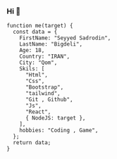 ### Hi 👋

```
function me(target) {
  const data = {
    FirstName: "Seyyed Sadrodin",
    LastName: "Bigdeli",
    Age: 18,
    Country: "IRAN",
    City: "Qom",
    Skils: [
      "Html",
      "Css",
      "Bootstrap",
      "tailwind",
      "Git , Github",
      "Js",
      "React",
      { NodeJS: target },
    ],
    hobbies: "Coding , Game",
  };
  return data;
}
```

<!--
**sybigdeli/sybigdeli** is a ✨ _special_ ✨ repository because its `README.md` (this file) appears on your GitHub profile.

Here are some ideas to get you started:

- 🔭 I’m currently working on ...
- 🌱 I’m currently learning ...
- 👯 I’m looking to collaborate on ...
- 🤔 I’m looking for help with ...
- 💬 Ask me about ...
- 📫 How to reach me: ...
- 😄 Pronouns: ...
- ⚡ Fun fact: ...
-->
